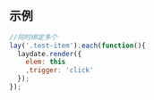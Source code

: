 ## 示例

```javascript
//同时绑定多个
lay('.test-item').each(function(){
  laydate.render({
    elem: this
    ,trigger: 'click'
  });
}); 
```
